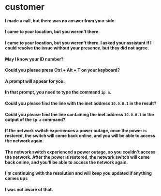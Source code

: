 # customer

#### I made a call, but there was no answer from your side.
#### I came to your location, but you weren't there.
#### I came to your location, but you weren't there. I asked your assistant if I could resolve the issue without your presence, but they did not agree.
#### May I know your ID number?
#### Could you please press Ctrl + Alt + T on your keyboard?
#### A prompt will appear for you.
#### In that prompt, you need to type the command `ip a`.
#### Could you please find the line with the inet address `10.0.0.1` in the result?
#### Could you please find the line containing the inet address `10.0.0.1` in the output of the `ip a` command?
#### If the network switch experiences a power outage, once the power is restored, the switch will come back online, and you will be able to access the network again.
#### The network switch experienced a power outage, so you couldn't access the network. After the power is restored, the network switch will come back online, and you'll be able to access the network again.
#### I’m continuing with the resolution and will keep you updated if anything comes ups
####
####
####
####
####
####
#### I was not aware of that.
###
###
###
###
###
###
###
###
###
